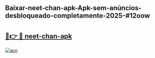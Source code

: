 ## Baixar-neet-chan-apk-Apk-sem-anúncios-desbloqueado-completamente-2025-#12oow

# <h2><a href="https://ainizakaria.my?title=neet-chan-apk&ref=22M">🔗👉 🔴 neet-chan-apk</a></h2>

[![acn](https://github.com/user-attachments/assets/0f9c940e-d8b0-45ae-aac7-cd30a18b3e1c)](https://ainizakaria.my?title=neet-chan-apk&ref=22M)

